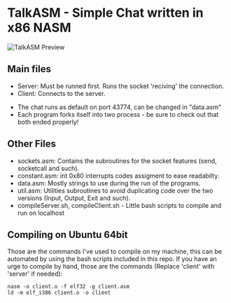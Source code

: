 TalkASM - Simple Chat written in x86 NASM
============

![TalkASM Preview](https://raw2.github.com/OzTamir/TalkASM/master/demo.png)

Main files
---
 - Server: Must be runned first. Runs the socket 'reciving' the connection.
 - Client: Connects to the server.

* The chat runs as default on port 43774, can be changed in "data.asm"
* Each program forks itself into two process - be sure to check out that both ended properly!


Other Files
---
 - sockets.asm: Contains the subroutines for the socket features (send, socketcall and such).
 - constant.asm: int 0x80 interrupts codes assigment to ease readabilty.
 - data.asm: Mostly strings to use during the run of the programs.
 - util.asm: Utilities subroutines to avoid duplicating code over the two versions (Input, Output, Exit and such).
 - compileServer.sh, compileClient.sh - Little bash scripts to compile and run on localhost
 
Compiling on Ubuntu 64bit
---
Those are the commands I've used to compile on my machine, this can be automated by using the bash scripts included in this repo.
If you have an urge to compile by hand, those are the commands (Replace 'client' with 'server' if needed):

```
nasm -o client.o -f elf32 -g client.asm 
ld -m elf_i386 client.o -o client
```
